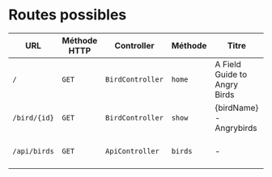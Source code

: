 # Routes possibles

| URL          | Méthode HTTP | Controller       | Méthode | Titre                        | Commentaire               |
| ------------ | ------------ | ---------------- | ------- | ---------------------------- | ------------------------- |
| `/`          | `GET`        | `BirdController` | `home`  | A Field Guide to Angry Birds | Liste des oiseaux         |
| `/bird/{id}` | `GET`        | `BirdController` | `show`  | {birdName} - Angrybirds      | Détail d'un oiseau        |
| `/api/birds` | `GET`        | `ApiController`  | `birds` | -                            | JSON du tableau d'oiseaux |
